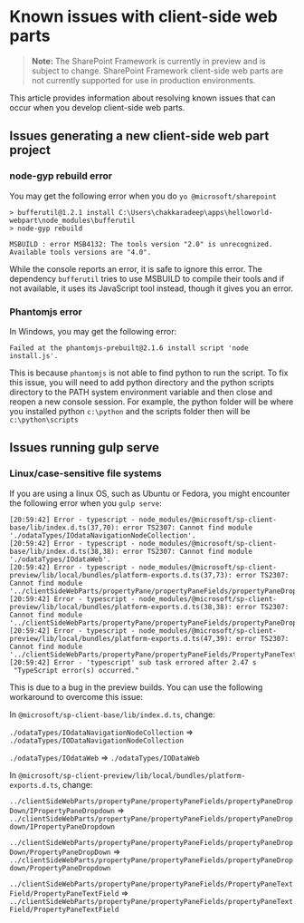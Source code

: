# Known issues with client-side web parts

>**Note:** The SharePoint Framework is currently in preview and is subject to change. SharePoint Framework client-side web parts are not currently supported for use in production environments.

This article provides information about resolving known issues that can occur when you develop client-side web parts.

## Issues generating a new client-side web part project

### node-gyp rebuild error

You may get the following error when you do `yo @microsoft/sharepoint`

```
> bufferutil@1.2.1 install C:\Users\chakkaradeep\apps\helloworld-webpart\node_modules\bufferutil
> node-gyp rebuild

MSBUILD : error MSB4132: The tools version "2.0" is unrecognized. Available tools versions are "4.0".
```

While the console reports an error, it is safe to ignore this error. The dependency `bufferutil` tries to use MSBUILD to compile their tools and if not available, it uses its JavaScript tool instead, though it gives you an error.

### Phantomjs error
In Windows, you may get the following error:

```
Failed at the phantomjs-prebuilt@2.1.6 install script 'node install.js'.
```

This is because `phantomjs` is not able to find python to run the script. To fix this issue, you will need to add python directory and the python scripts directory to the PATH system environment variable and then close and reopen a new console session. For example, the python folder will be where you installed python `c:\python` and the scripts folder then will be `c:\python\scripts`

## Issues running gulp serve

### Linux/case-sensitive file systems
If you are using a linux OS, such as Ubuntu or Fedora, you might encounter the following error when you `gulp serve`:

```
[20:59:42] Error - typescript - node_modules/@microsoft/sp-client-base/lib/index.d.ts(37,70): error TS2307: Cannot find module './odataTypes/IOdataNavigationNodeCollection'.
[20:59:42] Error - typescript - node_modules/@microsoft/sp-client-base/lib/index.d.ts(38,38): error TS2307: Cannot find module './odataTypes/IOdataWeb'.
[20:59:42] Error - typescript - node_modules/@microsoft/sp-client-preview/lib/local/bundles/platform-exports.d.ts(37,73): error TS2307: Cannot find module '../clientSideWebParts/propertyPane/propertyPaneFields/propertyPaneDropDown/IPropertyPaneDropdown'.
[20:59:42] Error - typescript - node_modules/@microsoft/sp-client-preview/lib/local/bundles/platform-exports.d.ts(38,38): error TS2307: Cannot find module '../clientSideWebParts/propertyPane/propertyPaneFields/propertyPaneDropDown/PropertyPaneDropDown'.
[20:59:42] Error - typescript - node_modules/@microsoft/sp-client-preview/lib/local/bundles/platform-exports.d.ts(47,39): error TS2307: Cannot find module '../clientSideWebParts/propertyPane/propertyPaneFields/PropertyPaneTextField/PropertyPaneTextField'.
[20:59:42] Error - 'typescript' sub task errored after 2.47 s 
 "TypeScript error(s) occurred."
```

This is due to a bug in the preview builds. You can use the following workaround to overcome this issue:

In `@microsoft/sp-client-base/lib/index.d.ts`, change:

`./odataTypes/IOdataNavigationNodeCollection` => `./odataTypes/IODataNavigationNodeCollection`

`./odataTypes/IOdataWeb` => `./odataTypes/IODataWeb`

In `@microsoft/sp-client-preview/lib/local/bundles/platform-exports.d.ts`, change:

`../clientSideWebParts/propertyPane/propertyPaneFields/propertyPaneDropDown/IPropertyPaneDropdown` => `../clientSideWebParts/propertyPane/propertyPaneFields/propertyPaneDropdown/IPropertyPaneDropdown`

`../clientSideWebParts/propertyPane/propertyPaneFields/propertyPaneDropDown/PropertyPaneDropDown` => `../clientSideWebParts/propertyPane/propertyPaneFields/propertyPaneDropdown/PropertyPaneDropdown`

`../clientSideWebParts/propertyPane/propertyPaneFields/PropertyPaneTextField/PropertyPaneTextField` => `../clientSideWebParts/propertyPane/propertyPaneFields/propertyPaneTextField/PropertyPaneTextField`
